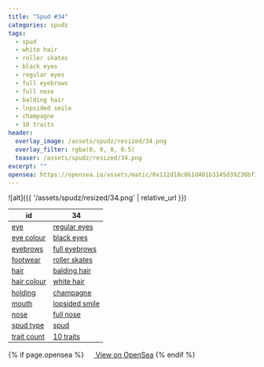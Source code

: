 ```yaml
---
title: "Spud #34"
categories: spudz
tags:
  - spud
  - white hair
  - roller skates
  - black eyes
  - regular eyes
  - full eyebrows
  - full nose
  - balding hair
  - lopsided smile
  - champagne
  - 10 traits
header:
  overlay_image: /assets/spudz/resized/34.png
  overlay_filter: rgba(0, 0, 0, 0.5)
  teaser: /assets/spudz/resized/34.png
excerpt: ""
opensea: https://opensea.io/assets/matic/0x112d18c861d401b3145d39236bf149f01e18beed/34
---
```

![alt]({{ '/assets/spudz/resized/34.png' | relative_url }})

| id | 34 |
|-|-|
| <a href="/traits/eye/#trait-type">eye</a> | <a href="/traits/eye/regular-eyes/1/#trait">regular eyes</a> |
| <a href="/traits/eye-colour/#trait-type">eye colour</a> | <a href="/traits/eye-colour/black-eyes/1/#trait">black eyes</a> |
| <a href="/traits/eyebrows/#trait-type">eyebrows</a> | <a href="/traits/eyebrows/full-eyebrows/1/#trait">full eyebrows</a> |
| <a href="/traits/footwear/#trait-type">footwear</a> | <a href="/traits/footwear/roller-skates/1/#trait">roller skates</a> |
| <a href="/traits/hair/#trait-type">hair</a> | <a href="/traits/hair/balding-hair/1/#trait">balding hair</a> |
| <a href="/traits/hair-colour/#trait-type">hair colour</a> | <a href="/traits/hair-colour/white-hair/1/#trait">white hair</a> |
| <a href="/traits/holding/#trait-type">holding</a> | <a href="/traits/holding/champagne/1/#trait">champagne</a> |
| <a href="/traits/mouth/#trait-type">mouth</a> | <a href="/traits/mouth/lopsided-smile/1/#trait">lopsided smile</a> |
| <a href="/traits/nose/#trait-type">nose</a> | <a href="/traits/nose/full-nose/1/#trait">full nose</a> |
| <a href="/traits/spud-type/#trait-type">spud type</a> | <a href="/traits/spud-type/spud/1/#trait">spud</a> |
| <a href="/traits/trait-count/#trait-type">trait count</a> | <a href="/traits/trait-count/10-traits/1/#trait">10 traits</a> |

{% if page.opensea %}
<a href="{{page.opensea}}" class="btn btn--info" onclick="window.open(this.href, '_blank'); return false;"><img src="/assets/images/opensea.svg" width="16px"><span>  View on OpenSea</span></a>
{% endif %}
